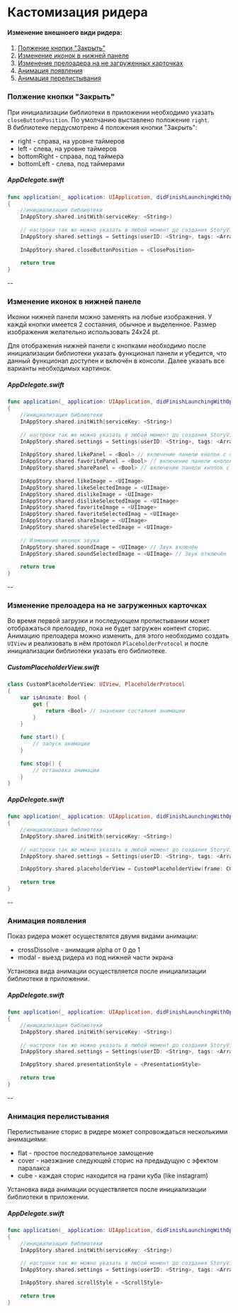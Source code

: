 # Кастомизация ридера

#### Изменение внешноего види ридера:

1. [Полжение кнопки "Закрыть"](https://github.com/inappstory/ios-sdk/blob/main/Samples/Reader.md#полжение-кнопки-закрыть)
2. [Изменение иконок в нижней панеле](https://github.com/inappstory/ios-sdk/blob/main/Samples/Reader.md#изменение-иконок-в-нижней-панеле)
3. [Изменение прелоадера на не загруженных карточках](https://github.com/inappstory/ios-sdk/blob/main/Samples/Reader.md#изменение-прелоадера-на-не-загруженных-карточках)
4. [Анимация появления](https://github.com/inappstory/ios-sdk/blob/main/Samples/Reader.md#анимация-появления)
5. [Анимация перелистывания](https://github.com/inappstory/ios-sdk/blob/main/Samples/Reader.md#анимация-перелистывания)

### Полжение кнопки "Закрыть"

При инициализации библиотеки в приложении необходимо указать `closeButtonPosition`. По умолчанию выставлено положение `right`.  
В библиотеке пердусмотрено 4 положения кнопки "Закрыть": 

* right - справа, на уровне таймеров
* left - слева, на уровне таймеров
* bottomRight - справа, под таймера
* bottomLeft - слева, под таймерами

##### AppDelegate.swift
```swift
func application(_ application: UIApplication, didFinishLaunchingWithOptions launchOptions: [UIApplication.LaunchOptionsKey: Any]?) -> Bool
{
    //инициализация библиотеки
    InAppStory.shared.initWith(serviceKey: <String>)
    
    // настроки так же можно указать в любой момент до создания StoryView или вызова отдельных сторис 
    InAppStory.shared.settings = Settings(userID: <String>, tags: <Array<String>>)
    
    InAppStory.shared.closeButtonPosition = <ClosePosition>
    
    return true
}
```
--
### Изменение иконок в нижней панеле

Иконки нижней панели можно заменять на любые изображения. У каждй кнопки имеется 2 состаяния, обычное и выделенное. Размер изображения желательно использовать 24x24 pt.

Для отображения нижней панели с кнопками необходимо после инициализации библиотеки указать функционал панели и убедится, что данный функционал доступен и включён в консоли. Далее указать все варианты необходимых картинок.

##### AppDelegate.swift
```swift
func application(_ application: UIApplication, didFinishLaunchingWithOptions launchOptions: [UIApplication.LaunchOptionsKey: Any]?) -> Bool
{
    //инициализация библиотеки
    InAppStory.shared.initWith(serviceKey: <String>)
    
    // настроки так же можно указать в любой момент до создания StoryView или вызова отдельных сторис 
    InAppStory.shared.settings = Settings(userID: <String>, tags: <Array<String>>)
    
    InAppStory.shared.likePanel = <Bool> // включение панели кнопок с лайками
    InAppStory.shared.favoritePanel = <Bool> // включение панели кнопок с избранным
    InAppStory.shared.sharePanel = <Bool> // включение панели кнопок с шарингом
    
    InAppStory.shared.likeImage = <UIImage>
    InAppStory.shared.likeSelectedImage = <UIImage>
    InAppStory.shared.dislikeImage = <UIImage>
    InAppStory.shared.dislikeSelectedImage = <UIImage>
    InAppStory.shared.favoriteImage = <UIImage>
    InAppStory.shared.favoriteSelectedImag = <UIImage>
    InAppStory.shared.shareImage = <UIImage>
    InAppStory.shared.shareSelectedImage = <UIImage>
    
    // Изменение иконок звука
    InAppStory.shared.soundImage = <UIImage> // Звук включён
    InAppStory.shared.soundSelectedImage = <UIImage> // Звук отключён
    
    return true
}
```
--

### Изменение прелоадера на не загруженных карточках

Во время первой загрузки и последующем пролистывании может отображаться прелоадер, пока не будет загружен контент сторис. Анимацию прелоадера можно изменить, для этого необходимо создать `UIView` и реализовать в нём протокол `PlaceholderProtocol` и после инициализации библиотеки указать его библиотеке.

##### CustomPlaceholderView.swift
```swift
class CustomPlaceholderView: UIView, PlaceholderProtocol
{
    var isAnimate: Bool {
        get {
            return <Bool> // значение состаяния анимации
        }
    }
    
    func start() {
        // запуск анимации
    }
    
    func stop() {
        // остановка анимации
    }
}
```

##### AppDelegate.swift
```swift
func application(_ application: UIApplication, didFinishLaunchingWithOptions launchOptions: [UIApplication.LaunchOptionsKey: Any]?) -> Bool
{
    //инициализация библиотеки
    InAppStory.shared.initWith(serviceKey: <String>)
    
    // настроки так же можно указать в любой момент до создания StoryView или вызова отдельных сторис 
    InAppStory.shared.settings = Settings(userID: <String>, tags: <Array<String>>)

    InAppStory.shared.placeholderView = CustomPlaceholderView(frame: CGRect(x: 0.0, y: 0.0, width: 100.0, height: 100.0))
    
    return true
}
```
--
### Анимация появления

Показ ридера может осуществлятся двумя видами анимации:

* crossDissolve - анимация alpha от 0 до 1
* modal - выезд ридера из под нижней части экрана

Установка вида анимации осуществляется после инициализации библиотеки в приложении.

##### AppDelegate.swift
```swift
func application(_ application: UIApplication, didFinishLaunchingWithOptions launchOptions: [UIApplication.LaunchOptionsKey: Any]?) -> Bool
{
    //инициализация библиотеки
    InAppStory.shared.initWith(serviceKey: <String>)
    
    // настроки так же можно указать в любой момент до создания StoryView или вызова отдельных сторис 
    InAppStory.shared.settings = Settings(userID: <String>, tags: <Array<String>>)

    InAppStory.shared.presentationStyle = <PresentationStyle>
    
    return true	
}
```
--
### Анимация перелистывания

Перелистывание сторис в ридере может сопровождаться несколькими анимациями:

* flat - простое последовательное замощение 
* cover - наезжание следующей сторис на предыдущую с эфектом паралакса
* cube - каждая сторис находится на грани куба (like instagram)

Установка вида анимации осуществляется после инициализации библиотеки в приложении.

##### AppDelegate.swift
```swift
func application(_ application: UIApplication, didFinishLaunchingWithOptions launchOptions: [UIApplication.LaunchOptionsKey: Any]?) -> Bool
{
    //инициализация библиотеки
    InAppStory.shared.initWith(serviceKey: <String>)
    
    // настроки так же можно указать в любой момент до создания StoryView или вызова отдельных сторис 
    InAppStory.shared.settings = Settings(userID: <String>, tags: <Array<String>>)

    InAppStory.shared.scrollStyle = <ScrollStyle>
    
    return true
}
```
